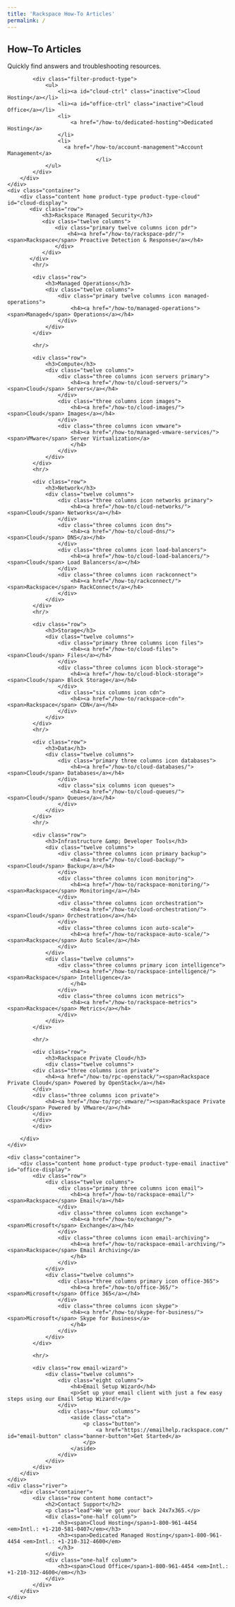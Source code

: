 ```yaml
---
title: 'Rackspace How-To Articles'
permalink: /
---
```

<article>
	<div class="container">
		<div class="row content home">
			<h2>How&#8211;To Articles</h2>
			<p class="lead">Quickly find answers and troubleshooting resources.</p>

			<div class="filter-product-type">
				<ul>
					<li><a id="cloud-ctrl" class="inactive">Cloud Hosting</a></li>
					<li><a id="office-ctrl" class="inactive">Cloud Office</a></li>
					<li>
						<a href="/how-to/dedicated-hosting">Dedicated Hosting</a>
                    </li>
					<li>
					  <a href="/how-to/account-management">Account Management</a>
						        </li>
				</ul>
			</div>
		</div>
	</div>
	<div class="container">
		<div class="content home product-type product-type-cloud" id="cloud-display">
		   <div class="row">
			   <h3>Rackspace Managed Security</h3>
			   <div class="twelve columns">
				   <div class="primary twelve columns icon pdr">
					   <h4><a href="/how-to/rackspace-pdr/"><span>Rackspace</span> Proactive Detection & Response</a></h4>
				   </div>
			   </div>
		   </div>
			<hr/>

			<div class="row">
				<h3>Managed Operations</h3>
				<div class="twelve columns">
					<div class="primary twelve columns icon managed-operations">
						<h4><a href="/how-to/managed-operations"><span>Managed</span> Operations</a></h4>
					</div>
				</div>
			</div>

			<hr/>

			<div class="row">
				<h3>Compute</h3>
				<div class="twelve columns">
					<div class="three columns icon servers primary">
						<h4><a href="/how-to/cloud-servers/"><span>Cloud</span> Servers</a></h4>
					</div>
					<div class="three columns icon images">
						<h4><a href="/how-to/cloud-images/"><span>Cloud</span> Images</a></h4>
					</div>
					<div class="three columns icon vmware">
						<h4><a href="/how-to/managed-vmware-services/"><span>VMware</span> Server Virtualization</a>
						</h4>
					</div>
				</div>
			</div>
			<hr/>

			<div class="row">
				<h3>Network</h3>
				<div class="twelve columns">
					<div class="three columns icon networks primary">
						<h4><a href="/how-to/cloud-networks/"><span>Cloud</span> Networks</a></h4>
					</div>
					<div class="three columns icon dns">
						<h4><a href="/how-to/cloud-dns/"><span>Cloud</span> DNS</a></h4>
					</div>
					<div class="three columns icon load-balancers">
						<h4><a href="/how-to/cloud-load-balancers/"><span>Cloud</span> Load Balancers</a></h4>
					</div>
					<div class="three columns icon rackconnect">
						<h4><a href="/how-to/rackconnect/"><span>Rackspace</span> RackConnect</a></h4>
					</div>
				</div>
			</div>
			<hr/>

			<div class="row">
				<h3>Storage</h3>
				<div class="twelve columns">
					<div class="primary three columns icon files">
						<h4><a href="/how-to/cloud-files"><span>Cloud</span> Files</a></h4>
					</div>
					<div class="three columns icon block-storage">
						<h4><a href="/how-to/cloud-block-storage"><span>Cloud</span> Block Storage</a></h4>
					</div>
					<div class="six columns icon cdn">
						<h4><a href="/how-to/rackspace-cdn"><span>Rackspace</span> CDN</a></h4>
					</div>
				</div>
			</div>
			<hr/>

			<div class="row">
				<h3>Data</h3>
				<div class="twelve columns">
					<div class="primary three columns icon databases">
						<h4><a href="/how-to/cloud-databases/"><span>Cloud</span> Databases</a></h4>
					</div>
					<div class="six columns icon queues">
						<h4><a href="/how-to/cloud-queues/"><span>Cloud</span> Queues</a></h4>
					</div>
				</div>
			</div>
			<hr/>

			<div class="row">
				<h3>Infrastructure &amp; Developer Tools</h3>
				<div class="twelve columns">
					<div class="three columns icon primary backup">
						<h4><a href="/how-to/cloud-backup/"><span>Cloud</span> Backup</a></h4>
					</div>
					<div class="three columns icon monitoring">
						<h4><a href="/how-to/rackspace-monitoring/"><span>Rackspace</span> Monitoring</a></h4>
					</div>
					<div class="three columns icon orchestration">
						<h4><a href="/how-to/cloud-orchestration/"><span>Cloud</span> Orchestration</a></h4>
					</div>
					<div class="three columns icon auto-scale">
						<h4><a href="/how-to/rackspace-auto-scale/"><span>Rackspace</span> Auto Scale</a></h4>
					</div>
				</div>
				<div class="twelve columns">
					<div class="three columns primary icon intelligence">
						<h4><a href="/how-to/rackspace-intelligence/"><span>Rackspace</span> Intelligence</a>
						</h4>
					</div>
					<div class="three columns icon metrics">
						<h4><a href="/how-to/rackspace-metrics"><span>Rackspace</span> Metrics</a></h4>
					</div>
				</div>
			</div>

			<hr/>

			<div class="row">
				<h3>Rackspace Private Cloud</h3>
				<div class="twelve columns">
			<div class="three columns icon private">
				<h4><a href="/how-to/rpc-openstack/"><span>Rackspace Private Cloud</span> Powered by OpenStack</a></h4>
			</div>
			<div class="three columns icon private">
				<h4><a href="/how-to/rpc-vmware/"><span>Rackspace Private Cloud</span> Powered by VMware</a></h4>
			</div>
			</div>
			</div>

		</div>
	</div>

	<div class="container">
		<div class="content home product-type product-type-email inactive" id="office-display">
			<div class="row">
				<div class="twelve columns">
					<div class="primary three columns icon email">
						<h4><a href="/how-to/rackspace-email/"><span>Rackspace</span> Email</a></h4>
					</div>
					<div class="three columns icon exchange">
						<h4><a href="/how-to/exchange/"><span>Microsoft</span> Exchange</a></h4>
					</div>
					<div class="three columns icon email-archiving">
						<h4><a href="/how-to/rackspace-email-archiving/"><span>Rackspace</span> Email Archiving</a>
						</h4>
					</div>
				</div>
				<div class="twelve columns">
					<div class="three columns primary icon office-365">
						<h4><a href="/how-to/office-365/"><span>Microsoft</span> Office 365</a></h4>
					</div>
					<div class="three columns icon skype">
						<h4><a href="/how-to/skype-for-business/"><span>Microsoft</span> Skype for Business</a>
						</h4>
					</div>
				</div>
			</div>

			<hr/>

			<div class="row email-wizard">
				<div class="twelve columns">
					<div class="eight columns">
						<h4>Email Setup Wizard</h4>
						<p>Set up your email client with just a few easy steps using our Email Setup Wizard!</p>
					</div>
					<div class="four columns">
						<aside class="cta">
							<p class="button">
								<a href="https://emailhelp.rackspace.com/" id="email-button" class="banner-button">Get Started</a>
							</p>
						</aside>
					</div>
				</div>
			</div>
		</div>
	</div>
	<div class="river">
		<div class="container">
			<div class="row content home contact">
				<h2>Contact Support</h2>
				<p class="lead">We've got your back 24x7x365.</p>
				<div class="one-half column">
					<h3><span>Cloud Hosting</span>1-800-961-4454 <em>Intl.: +1-210-581-0407</em></h3>
					<h3><span>Dedicated Managed Hosting</span>1-800-961-4454 <em>Intl.: +1-210-312-4600</em>
					</h3>
				</div>
				<div class="one-half column">
					<h3><span>Cloud Office</span>1-800-961-4454 <em>Intl.: +1-210-312-4600</em></h3>
				</div>
			</div>
		</div>
	</div>
</article>
